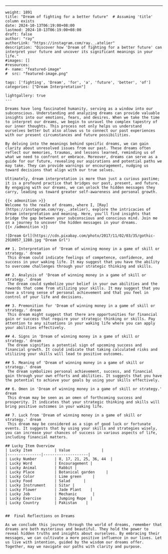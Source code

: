 ---
    weight: 1891
    title: "Dream of fighting for a better future"  # Assuming 'title' column exists
    date: 2024-10-13T06:19:00+08:00
    lastmod: 2024-10-13T06:19:00+08:00
    draft: false
    author: "ray"
    authorLink: "https://instagram.com/ray._.atelier"
    description: "Discover how 'Dream of fighting for a better future' can interpret your future and uncover its significant meanings in your life."
    #images: []
    #resources:
    #- name: "featured-image"
    #  src: "featured-image.png"
    
    tags: ['fighting', 'Dream', 'for', 'a', 'future', 'better', 'of']
    categories: ["Dream Interpretation"]
    
    lightgallery: true
    ---
    
    Dreams have long fascinated humanity, serving as a window into our subconscious. Understanding and analyzing dreams can provide valuable insights into our emotions, fears, and desires. When we take the time to interpret our dreams, we begin to unravel the complex tapestry of our inner thoughts. This process not only helps us understand ourselves better but also allows us to connect our past experiences with our present circumstances and future possibilities.
    
    By delving into the meanings behind specific dreams, we can gain clarity about unresolved issues from our past. These dreams often reflect our memories, traumas, and lessons learned, reminding us of what we need to confront or embrace. Moreover, dreams can serve as a guide for our future, revealing our aspirations and potential paths we may take. They can provide warnings or encouragement, nudging us toward decisions that align with our true selves.
    
    Ultimately, dream interpretation is more than just a curious pastime; it is a profound practice that bridges our past, present, and future. By engaging with our dreams, we can unlock the hidden messages they carry, leading us toward greater self-awareness and personal growth.
    
    {{< admonition >}}
    Welcome to the realm of dreams, where I, [Ray](https://instagram.com/ray._.atelier), explore the intricacies of dream interpretation and meaning. Here, you’ll find insights that bridge the gap between your subconscious and conscious mind. Join me on a journey to uncover the hidden messages in your dreams.
    {{< /admonition >}}
    
    ![Dream Grl](https://cdn.pixabay.com/photo/2017/11/02/03/35/gothic-2910057_1280.jpg "Dream Grl")
    
    ## 1. Interpretation of 'Dream of winning money in a game of skill or strategy.' dream
     This dream could indicate feelings of competence, confidence, and success in your waking life. It may suggest that you have the ability to overcome challenges through your strategic thinking and skills.
    
    ## 2. Analysis of 'Dream of winning money in a game of skill or strategy.' dream
     The dream could symbolize your belief in your own abilities and the rewards that come from utilizing your skills. It may suggest that you have a strong sense of personal achievement and that you feel in control of your life and decisions.
    
    ## 3. Premonition for 'Dream of winning money in a game of skill or strategy.' dream
     This dream might suggest that there are opportunities for financial gain or success that require your strategic thinking or skills. Pay attention to any situations in your waking life where you can apply your abilities effectively.
    
    ## 4. Signs in 'Dream of winning money in a game of skill or strategy.' dream
     The dream signifies a potential sign of upcoming success and financial growth. It could indicate that taking calculated risks and utilizing your skills will lead to positive outcomes.
    
    ## 5. Meaning of 'Dream of winning money in a game of skill or strategy.' dream
     The dream symbolizes personal achievement, success, and financial gain through your own efforts and abilities. It suggests that you have the potential to achieve your goals by using your skills effectively.
    
    ## 6. Omen in 'Dream of winning money in a game of skill or strategy.' dream
     This dream may be seen as an omen of forthcoming success and prosperity. It indicates that your strategic thinking and skills will bring positive outcomes in your waking life.
    
    ## 7. Luck from 'Dream of winning money in a game of skill or strategy.' dream
     This dream may be considered as a sign of good luck or fortunate events. It suggests that by using your skills and strategies wisely, you can increase your chances of success in various aspects of life, including financial matters.
    
    ## Lucky Item Overview
    | Lucky Item          | Value              |
    |---------------|--------------------|
    | Lucky Number        | 8, 17, 21, 25, 36, 44  |
    | Lucky Word          | Encouragement |
    | Lucky Animal        | Rabbit |
    | Lucky Place         | Botanical garden     |
    | Lucky Color         | Lime green     |
    | Lucky Food          | Salad      |
    | Lucky Instrument    | Sitar |
    | Lucky Flower        | Jade Plant    |
    | Lucky Job           | Mechanic       |
    | Lucky Exercise      | Jumping Rope  |
    | Lucky Country       | Pakistan    |
    
    
    ##  Final Reflections on Dreams
    
    As we conclude this journey through the world of dreams, remember that dreams are both mysterious and beautiful. They hold the power to reveal hidden truths and insights about ourselves. By embracing their messages, we can cultivate a more positive influence in our lives. Let us live with intention, guided by the wisdom our dreams offer. Together, may we navigate our paths with clarity and purpose.
    